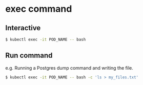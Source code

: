 # exec command

## Interactive

```sh
$ kubectl exec -it POD_NAME -- bash
```

## Run command

e.g. Running a Postgres dump command and writing the file.

```sh
$ kubectl exec -it POD_NAME -- bash -c 'ls > my_files.txt'
```

